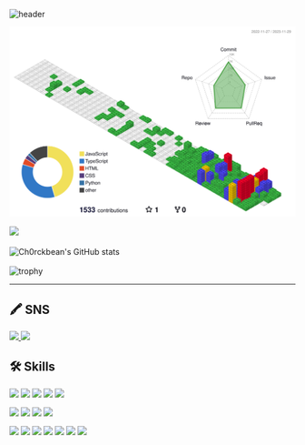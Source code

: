 ![header](https://capsule-render.vercel.app/api?type=Waving&color=timeGradient&height=200&section=header&text=Ch0rckBean🫧&&fontSize=100&animation=scaleIn)

![](./profile-3d-contrib/profile-gitblock.svg)


<img src="https://github-readme-stats.vercel.app/api/top-langs/?username=ch0rckbean&layout=compact"> <br><br>
![Ch0rckbean's GitHub stats](https://github-readme-stats.vercel.app/api?username=ch0rckbean&show_icons=true&theme=synthwave&hide_border=true&bg_color=ffffff&icon_color=56bf56&text_color=379237&title_color=56bf56&count_private=true&repo=github-readme-stats) <br><br>
![trophy](https://github-profile-trophy.vercel.app/?username=ch0rckbean&rank=SSS,SS,S,AAA,AA,A&margin-w=15)

--------

## 🖍️ SNS
<a href="https://blog.naver.com/ch0rckbean" target=_blink>
  <img src="https://img.shields.io/badge/NAVER-03C75A?  style=plastic&logo=Naver&logoColor=F3FDE8" />
</a> 

<a href="https://velog.io/@chr0ckbean" target=_blink>
  <img src="https://img.shields.io/badge/Velog-F3FDE8?  style=plastic&logo=Velog&logoColor=20C997" />
</a> 

## 🛠️ Skills

<img src="https://img.shields.io/badge/HTML5-FFF?style=plastic&logo=HTML5&logoColor=E34F26"/> <img src="https://img.shields.io/badge/CSS3-DD3A0A?style=plastic&logo=CSS3&logoColor=06B6D4"/> <img src="https://img.shields.io/badge/JavaScript-F7DF12?style=plastic&logo=JavaScript&logoColor=fff"/> <img src="https://img.shields.io/badge/Python-1E8CBE?style=plastic&logo=Python&logoColor=FFD900"/> <img src="https://img.shields.io/badge/C-A8B9CC?style=plastic&logo=C&logoColor=000"/> 

<img src="https://img.shields.io/badge/Linux-FCC624?style=plastic&logo=Linux&logoColor=000"/> <img src="https://img.shields.io/badge/Ubuntu-E95420?style=plastic&logo=Ubuntu&logoColor=000"/> <img src="https://img.shields.io/badge/Android Studio-3DDC84?style=plastic&logo=Android Studio&logoColor=000"/> <img src="https://img.shields.io/badge/VirtualBox-183A61?style=plastic&logo=VirtualBox&logoColor=000"/>

<img src="https://img.shields.io/badge/jQuery-0769AD?style=plastic&logo=jQuery&logoColor=fff"/> <img src="https://img.shields.io/badge/React-61DAFB?style=plastic&logo=React&logoColor=fff"/> <img src="https://img.shields.io/badge/TypeScript-3178C6?style=plastic&logo=TypeScript&logoColor=fff"/> 
<img src="https://img.shields.io/badge/Three.js-000000?style=plastic&logo=Three.js&logoColor=fff"/> <img src="https://img.shields.io/badge/Bootstrap-7952B3?style=plastic&logo=Bootstrap&logoColor=fff"/> <img src="https://img.shields.io/badge/MUI-007FFF?style=plastic&logo=MUI&logoColor=fff"/> <img src="https://img.shields.io/badge/Sass-CC6699?style=plastic&logo=Sass&logoColor=fff"/> 
